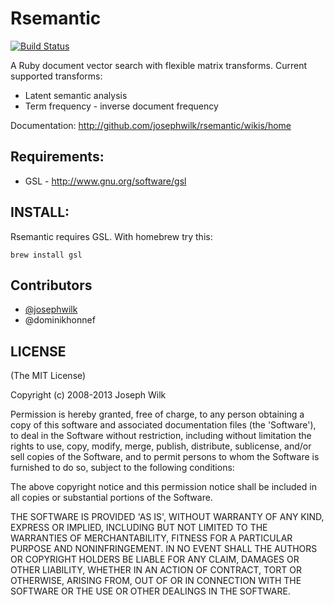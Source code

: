 # Rsemantic

[![Build Status](https://travis-ci.org/josephwilk/rsemantic.png?branch=master)](https://travis-ci.org/josephwilk/rsemantic)

A Ruby document vector search with flexible matrix transforms. Current supported transforms: 

* Latent semantic analysis
* Term frequency - inverse document frequency

Documentation: http://github.com/josephwilk/rsemantic/wikis/home

## Requirements:

* GSL - http://www.gnu.org/software/gsl

## INSTALL:

Rsemantic requires GSL. With homebrew try this:

```
brew install gsl
```

## Contributors
* [@josephwilk](http://blog.josephwilk.net)
* @dominikhonnef

## LICENSE

(The MIT License)

Copyright (c) 2008-2013 Joseph Wilk

Permission is hereby granted, free of charge, to any person obtaining
a copy of this software and associated documentation files (the
'Software'), to deal in the Software without restriction, including
without limitation the rights to use, copy, modify, merge, publish,
distribute, sublicense, and/or sell copies of the Software, and to
permit persons to whom the Software is furnished to do so, subject to
the following conditions:

The above copyright notice and this permission notice shall be
included in all copies or substantial portions of the Software.

THE SOFTWARE IS PROVIDED 'AS IS', WITHOUT WARRANTY OF ANY KIND,
EXPRESS OR IMPLIED, INCLUDING BUT NOT LIMITED TO THE WARRANTIES OF
MERCHANTABILITY, FITNESS FOR A PARTICULAR PURPOSE AND NONINFRINGEMENT.
IN NO EVENT SHALL THE AUTHORS OR COPYRIGHT HOLDERS BE LIABLE FOR ANY
CLAIM, DAMAGES OR OTHER LIABILITY, WHETHER IN AN ACTION OF CONTRACT,
TORT OR OTHERWISE, ARISING FROM, OUT OF OR IN CONNECTION WITH THE
SOFTWARE OR THE USE OR OTHER DEALINGS IN THE SOFTWARE.


